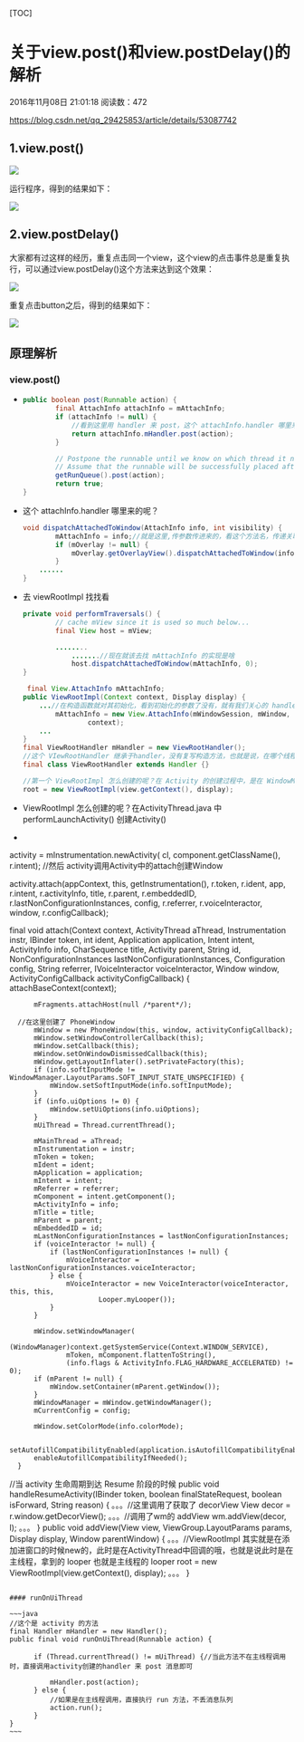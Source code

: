 [TOC]

# 关于view.post()和view.postDelay()的解析

2016年11月08日 21:01:18 阅读数：472



https://blog.csdn.net/qq_29425853/article/details/53087742

## 1.view.post()

![](https://img-blog.csdn.net/20161108210514882?watermark/2/text/aHR0cDovL2Jsb2cuY3Nkbi5uZXQv/font/5a6L5L2T/fontsize/400/fill/I0JBQkFCMA==/dissolve/70/gravity/Center)



运行程序，得到的结果如下：

![](https://img-blog.csdn.net/20161108210647344?watermark/2/text/aHR0cDovL2Jsb2cuY3Nkbi5uZXQv/font/5a6L5L2T/fontsize/400/fill/I0JBQkFCMA==/dissolve/70/gravity/Center)

## 2.view.postDelay()

大家都有过这样的经历，重复点击同一个view，这个view的点击事件总是重复执行，可以通过view.postDelay()这个方法来达到这个效果：

![](https://img-blog.csdn.net/20161108210652438?watermark/2/text/aHR0cDovL2Jsb2cuY3Nkbi5uZXQv/font/5a6L5L2T/fontsize/400/fill/I0JBQkFCMA==/dissolve/70/gravity/Center)

重复点击button之后，得到的结果如下：

![](https://img-blog.csdn.net/20161108210656994?watermark/2/text/aHR0cDovL2Jsb2cuY3Nkbi5uZXQv/font/5a6L5L2T/fontsize/400/fill/I0JBQkFCMA==/dissolve/70/gravity/Center)





## 原理解析

### view.post()

* ~~~java
  public boolean post(Runnable action) {
          final AttachInfo attachInfo = mAttachInfo;
          if (attachInfo != null) {
              //看到这里用 handler 来 post，这个 attachInfo.handler 哪里来的呢？
              return attachInfo.mHandler.post(action);
          }
  
          // Postpone the runnable until we know on which thread it needs to run.
          // Assume that the runnable will be successfully placed after attach.
          getRunQueue().post(action);
          return true;
  }
  ~~~

* 这个 attachInfo.handler 哪里来的呢？

  ~~~java
  void dispatchAttachedToWindow(AttachInfo info, int visibility) {
          mAttachInfo = info;//就是这里,传参数传进来的，看这个方法名，传递关联window，应该就是 viewRootImpl 操作完成的，去 viewRootImpl 找找看
          if (mOverlay != null) {
              mOverlay.getOverlayView().dispatchAttachedToWindow(info, visibility);
          }
      ......
  }
  ~~~

* 去 viewRootImpl 找找看

  ~~~java
  private void performTraversals() {
          // cache mView since it is used so much below...
          final View host = mView;
  
          ........
              .......//现在就该去找 mAttachInfo 的实现是啥
              host.dispatchAttachedToWindow(mAttachInfo, 0);
  }
  
   final View.AttachInfo mAttachInfo;
  public ViewRootImpl(Context context, Display display) {
      ...//在构造函数就对其初始化，看到初始化的参数了没有，就有我们关心的 handler
          mAttachInfo = new View.AttachInfo(mWindowSession, mWindow, display, this, mHandler, this,
                  context);
      ...
  }
  final ViewRootHandler mHandler = new ViewRootHandler();
  //这个 VIewRootHandler 继承于handler，没有复写构造方法，也就是说，在哪个线程 new ,就是用的哪个线程的 looper 构建，我们可以知道我们的 ViewRootImpl 是在 主线程调用 WMI 的 addWindow 时被创建
  final class ViewRootHandler extends Handler {}
  
  //第一个 ViewRootImpl 怎么创建的呢？在 Activity 的创建过程中，是在 WindowManegerGlobal 的 addWindow 时被创建，此时还在主线程中，所以此时的是用 主线程的 looper 初始化 handler 的，所以View.post()会将消息投进主线程的消息队列中
  root = new ViewRootImpl(view.getContext(), display);
  ~~~

*  ViewRootImpl 怎么创建的呢？在ActivityThread.java 中performLaunchActivity() 创建Activity()

*  ```Java
activity = mInstrumentation.newActivity(
                      cl, component.getClassName(), r.intent);
  //然后 activity调用Activity中的attach创建Window
  
  activity.attach(appContext, this, getInstrumentation(), r.token,
          r.ident, app, r.intent, r.activityInfo, title, r.parent,
          r.embeddedID, r.lastNonConfigurationInstances, config,
          r.referrer, r.voiceInteractor, window, r.configCallback);
  
  final void attach(Context context, ActivityThread aThread,
              Instrumentation instr, IBinder token, int ident,
              Application application, Intent intent, ActivityInfo info,
              CharSequence title, Activity parent, String id,
              NonConfigurationInstances lastNonConfigurationInstances,
              Configuration config, String referrer, IVoiceInteractor voiceInteractor,
              Window window, ActivityConfigCallback activityConfigCallback) {
          attachBaseContext(context);
  
          mFragments.attachHost(null /*parent*/);
  
      //在这里创建了 PhoneWindow 
          mWindow = new PhoneWindow(this, window, activityConfigCallback);
          mWindow.setWindowControllerCallback(this);
          mWindow.setCallback(this);
          mWindow.setOnWindowDismissedCallback(this);
          mWindow.getLayoutInflater().setPrivateFactory(this);
          if (info.softInputMode != WindowManager.LayoutParams.SOFT_INPUT_STATE_UNSPECIFIED) {
              mWindow.setSoftInputMode(info.softInputMode);
          }
          if (info.uiOptions != 0) {
              mWindow.setUiOptions(info.uiOptions);
          }
          mUiThread = Thread.currentThread();
  
          mMainThread = aThread;
          mInstrumentation = instr;
          mToken = token;
          mIdent = ident;
          mApplication = application;
          mIntent = intent;
          mReferrer = referrer;
          mComponent = intent.getComponent();
          mActivityInfo = info;
          mTitle = title;
          mParent = parent;
          mEmbeddedID = id;
          mLastNonConfigurationInstances = lastNonConfigurationInstances;
          if (voiceInteractor != null) {
              if (lastNonConfigurationInstances != null) {
                  mVoiceInteractor = lastNonConfigurationInstances.voiceInteractor;
              } else {
                  mVoiceInteractor = new VoiceInteractor(voiceInteractor, this, this,
                          Looper.myLooper());
              }
          }
  
          mWindow.setWindowManager(
                  (WindowManager)context.getSystemService(Context.WINDOW_SERVICE),
                  mToken, mComponent.flattenToString(),
                  (info.flags & ActivityInfo.FLAG_HARDWARE_ACCELERATED) != 0);
          if (mParent != null) {
              mWindow.setContainer(mParent.getWindow());
          }
          mWindowManager = mWindow.getWindowManager();
          mCurrentConfig = config;
  
          mWindow.setColorMode(info.colorMode);
  
          setAutofillCompatibilityEnabled(application.isAutofillCompatibilityEnabled());
          enableAutofillCompatibilityIfNeeded();
      }
  //当 activity 生命周期到达 Resume 阶段的时候
  public void handleResumeActivity(IBinder token, boolean finalStateRequest, boolean isForward,
              String reason) {
      。。。//这里调用了获取了 decorView
      View decor = r.window.getDecorView();
      。。。//调用了wm的 addView
          wm.addView(decor, l);
      。。。
  }
  public void addView(View view, ViewGroup.LayoutParams params,
              Display display, Window parentWindow) {
      。。。//ViewRootImpl 其实就是在添加进窗口的时候new的，此时是在ActivityThread中回调的哦，也就是说此时是在主线程，拿到的 looper 也就是主线程的 looper
          root = new ViewRootImpl(view.getContext(), display);
      。。。
  }
  ```

#### runOnUiThread

~~~java
//这个是 activity 的方法
final Handler mHandler = new Handler();
public final void runOnUiThread(Runnable action) {
    
        if (Thread.currentThread() != mUiThread) {//当此方法不在主线程调用时，直接调用activity创建的handler 来 post 消息即可
          
            mHandler.post(action);
        } else {
            //如果是在主线程调用，直接执行 run 方法，不丢消息队列
            action.run();
        }
}
~~~



